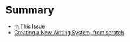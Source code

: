 # Summary

* [In This Issue](README.md)
* [Creating a New Writing System, from scratch](creating-a-new-writing-system-from-scratch.md)

